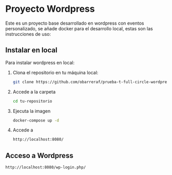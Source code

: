 # Proyecto Wordpress

Este es un proyecto base desarrollado en wordpress con eventos personalizado, se añade docker para el desarrollo local, estas son las instrucciones de uso:

## Instalar en local

Para instalar wordpress en local:

1. Clona el repositorio en tu máquina local:
   ```bash
   git clone https://github.com/obarreraf/prueba-t-full-circle-wordpress.git
   ```
2. Accede a la carpeta
    ```bash
    cd tu-repositorio
    ```
3. Ejecuta la imagen
    ```bash 
    docker-compose up -d
    ```
4. Accede a 
    ```bash 
    http://localhost:8080/
    ```
## Acceso a Wordpress

   ```bash 
   http://localhost:8080/wp-login.php/
   ```